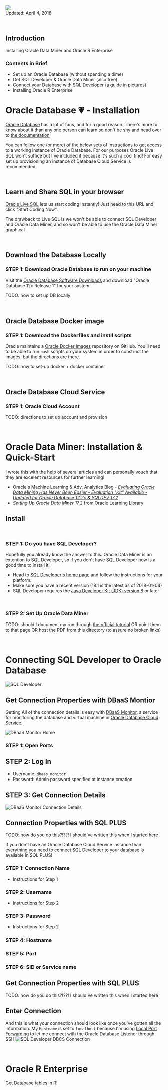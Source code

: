 
![](images/100/Picture100-lab.png)  
Updated: April 4, 2018

</br>

## Introduction
Installing Oracle Data Miner and Oracle R Enterprise

### Contents in Brief
* Set up an Oracle Database (without spending a dime)
* Get SQL Developer & Oracle Data Miner (also free)
* Connect your Database with SQL Developer (a guide in pictures)
* Installing Oracle R Enterprise

# Oracle Database 💗 - Installation
[Oracle Database](https://en.wikipedia.org/wiki/Oracle_Database) has a lot of fans, and for a good reason. There's more to know about it than any one person can learn so don't be shy and head over to [the documentation](https://docs.oracle.com/en/database/)

You can follow one (or more) of the below sets of instructions to get access to a working instance of Oracle Database. For our purposes Oracle Live SQL won't suffice but I've included it because it's such a cool find! For easy set up provisioning an instance of Database Cloud Service is recommended. 

</br>

## Learn and Share SQL in your browser
[Oracle Live SQL](https://livesql.oracle.com/apex/livesql/file/index.html) lets us start coding instantly! Just head to this URL and click "Start Coding Now". 

The drawback to Live SQL is we won't be able to connect SQL Developer and Oracle Data Miner, and so won't be able to use the Oracle Data Miner graphical 

</br>

## Download the Database Locally

### **STEP 1**: Download Oracle Database to run on your machine
Visit the [Oracle Database Software Downloads](http://www.oracle.com/technetwork/database/enterprise-edition/downloads/index.html) and download "Oracle Database 12c Release 1" for your system. 

TODO: how to set up DB locally

</br>

## Oracle Database Docker image

### **STEP 1**: Download the Dockerfiles and instll scripts
Oracle maintains a [Oracle Docker Images](https://github.com/oracle/docker-images) repository on GitHub. You'll need to be able to run `bash` scripts on your system in order to construct the images, but the directions are there. 

TODO: how to set-up docker + docker container

</br>

## Oracle Database Cloud Service 

### **STEP 1**: Oracle Cloud Account
TODO: directions to set up account and provision


</br>

# Oracle Data Miner: Installation & Quick-Start
I wrote this with the help of several articles and can personally vouch that they are excelent resources for further learning!  
* Oracle's Machine Learning & Adv. Analytics Blog - *[Evaluating Oracle Data Mining Has Never Been Easier - Evaluation "Kit" Available - Updated for Oracle Database 12.2c & SQLDEV 17.2](https://blogs.oracle.com/datamining/evaluating-oracle-data-mining-has-never-been-easier-evaluation-kit-available-%E2%80%A2-updated-for-oracle-database-122c-sqldev-42)*
* *[Setting Up Oracle Data Miner 17.2](http://www.oracle.com/webfolder/technetwork/tutorials/obe/db/12c/r1/dm/dm_41/ODM12c-17-2_SetUp.html#overview)* from Oracle Learning Library

## Install

</br>

### **STEP 1**: Do you have SQL Developer?
Hopefully you already know the answer to this. Oracle Data Miner is an extention to SQL Developer, so if you don't have SQL Developer now is a good time to install it! 
- Head to [SQL Developer's home page](http://www.oracle.com/technetwork/developer-tools/sql-developer/overview/index.html) and follow the instructions for your platform. 
- Make sure you have a recent version (18.1 is the latest as of 2018-01-04)
- SQL Developer requires the [Java Developer Kit (JDK) version 8](http://www.oracle.com/technetwork/java/javase/downloads/jdk8-downloads-2133151.html) or later

</br>

### **STEP 2**: Set Up Oracle Data Miner
TODO: should I document my run through [the official tutorial](http://www.oracle.com/webfolder/technetwork/tutorials/obe/db/12c/r1/dm/dm_41/ODM12c-17-2_SetUp.html#overview) OR point them to that page OR host the PDF from this directory (to assure no broken links)



</br>

# Connecting SQL Developer to Oracle Database
![SQL Developer](images/100/sql-developer.PNG)

## Get Connection Properties with DBaaS Montior

Getting All of the connection details is easy with [DBaaS Monitor](), a service for monitoring the database and virtual machine in [Oracle Database Cloud Service](). 

![DBaaS Monitor Home](images/100/dbaas_monitor-home.PNG) 

### **STEP 1**: Open Ports

## **STEP 2**: Log In
- Username: `dbaas_monitor`
- Password: Admin password specified at instance creation

## **STEP 3**: Get Connection Details
![DBaaS Monitor Connection Details](images/100/dbaas_monitor-manage-connection.PNG)

## Connection Properties with SQL PLUS 
TODO: how do you do this?!??! I should've written this when I started here

If you don't have an Oracle Database Cloud Service instance than everything you need to connect SQL Developer to your database is available in SQL PLUS!

### **STEP 1**: Connection Name 

- Instructions for Step 1

### **STEP 2**: Username 

- Instructions for Step 2

### **STEP 3**: Password

- Instructions for Step 2

### **STEP 4**: Hostname 

### **STEP 5**: Port 

### **STEP 6**: SID or Service name 

## Get Connection Properties with SQL PLUS 
TODO: how do you do this?!??! I should've written this when I started here

## Enter Connection 
And this is what your connection should look like once you've gotten all the information. My `Hostname` is set to `localhost` because I'm using [Local Port Forwarding](https://unix.stackexchange.com/questions/115897/whats-ssh-port-forwarding-and-whats-the-difference-between-ssh-local-and-remot) to let me connect with the Oracle Database Listener through SSH
![SQL Developer DBCS Connection](images/100/sql-dev-dbcs-connection.PNG)

</br>

# Oracle R Enterprise
Get Database tables in R!
